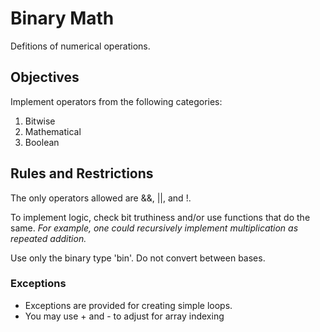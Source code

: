 # Binary Math
Defitions of numerical operations.

## Objectives
Implement operators from the following categories:

1. Bitwise
2. Mathematical
3. Boolean

## Rules and Restrictions
The only operators allowed are &&, ||, and !.

To implement logic, check bit truthiness and/or use functions that do the same.
*For example, one could recursively implement multiplication as repeated addition.*

Use only the binary type 'bin'. Do not convert between bases.

### Exceptions
* Exceptions are provided for creating simple loops.
* You may use + and - to adjust for array indexing
